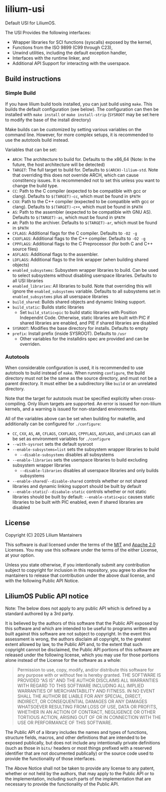 # lilium-usi

Default USI for LiliumOS.

The USI Provides the following interfaces:
* Wrapper libraries for SCI functions (syscalls) exposed by the kernel,
* Functions from the ISO 9899 (C99 through C23),
* Unwind utilities, including the default exception handler,
* Interfaces with the runtime linker, and
* Additional API Support for interacting with the userspace.

## Build instructions

### Simple Build

If you have lilium build tools installed, you can just build using `make`. 
This builds the default configuration (see below).
The configuration can then be installed with `make install` or `make install-strip` (`SYSROOT` may be set here to modify the base of the install directory)

Make builds can be customized by setting various variables on the command line. However, for more complex setups, it is recommended to use the autotools build instead.

Variables that can be set:

* `ARCH`: The architecture to build for. Defaults to the x86_64 (Note: In the future, the host architecture will be detected)
* `TARGET`: The full target to build for. Defaults to `$(ARCH)-lilium-std`. Note that overriding this does not override ARCH, which can cause constitency issues. It is recommended not to set this unless you want to change the build type.
* `CC`: Path to the C compiler (expected to be compatible with gcc or clang). Defaults to `$(TARGET)-cc`, which must be found in `$PATH`
* `CXX`: Path to the C++ compiler (expected to be compatible with gcc or clang). Defaults to `$(TARGET)-c++`, which must be found in `$PATH`
* `AS`: Path to the assembler (expected to be compatible with GNU AS). Defaults to `$(TARGET)-as`, which must be found in `$PATH`
* `AR`: Path to the archiver. Defaults to `$(TARGET)-ar`, which must be found in `$PATH`
* `CFLAGS`: Additional flags for the C compiler. Defaults to `-O2 -g`
* `CXXFLAGS`: Additional flags to the C++ compiler.  Defaults to `-O2 -g`
* `CPPFLAGS`: Additional flags to the C Preprocessor (for both C and C++ source files)
* `ASFLAGS`: Additional flags to the assembler.
* `LDFLAGS`: Additional flags to the link wrapper (when building shared objects)
* `enabled_subsystems`: Subsystem wrapper libraries to build. Can be used to select subsystems without disabling userspace libraries. Defaults to all USI libraries
* `enabled_libraries`: All libraries to build. Note that overriding this will ignore the `enabled_subsystems` variable. Defaults to all subsystems set in `enabled_subsystems` plus all userspace libraries
* `build_shared`: Builds shared objects and dynamic linking support.
* `build_static`: Builds static libraries
    * Set `build_static=pic` to build static libraries with Position Independnt Code. Otherwise, static libraries are built with PIC if shared libraries are enabled, and PIE if shared libraries are disabled
* `SYSROOT`: Modifies the base directory for installs. Defaults to empty
* `prefix`: Install prefix (inside SYSROOT). Defaults to `/usr`
  * Other variables for the installdirs spec are provided and can be overriden.

### Autotools

When considerable configuration is used, it is recommended to use autotools to build instead of `make`. When running `configure`, the build directory must not be the same as the source directory, and must not be a parent directory. It must either be a subdirectory like `build` or an unrelated directory.

Note that the target for autotools must be specified explicitly when cross-compiling. Only lilium targets are supported. 
An error is issued for non-lilium kernels, and a warning is issued for non-standard environments.

All of the variables above can be set when building for makefile, and additionally can be configured for `./configure`:
* `CC`, `CXX`, `AS`, `AR`, `CFLAGS`, `CXXFLAGS`, `CPPFLAGS`, `ASFLAGS`, and `LDFLAGS` can all be set as environment variables for `./configure`
* `--with-sysroot` sets the default sysroot
* `--enable-subsystems=list` sets the subsystem wrapper libraries to build
    * `--disable-subsystems` disables all subsystems
* `--enable-libraries` sets the userspace libraries to build excluding subsystem wrapper libraries
    * `--disable-libraries` disables all userspace libraries and only builds subsystems
* `--enable-shared`/`--disable-shared` controls whether or not shared libraries and dynamic linking support should be built by default
* `--enable-static`/`--disabale-static` controls whether or not static libraries should be built by default:
    `--enable-static=pic` causes static libraries to be built with PIC enabled, even if shared libraries are disabled


## License

Copyright (C) 2025 Lilium Mantainers

This software is dual licensed under the terms of the [MIT](LICENSE-MIT) and [Apache 2.0](LICENSE-APACHE) Licenses. 
You may use this software under the terms of the either License, at your option.

Unless you state otherwise, if you intentionally submit any contribution subject to copyright for inclusion in this repository, you agree to allow the mantainers to release that contribution under the above dual license, and with the following Public API Notice.

## LiliumOS Public API notice

Note: The below does not apply to any public API which is defined by a standard authored by a 3rd party.

It is believed by the authors of this software that the Public API exposed by this software and which are intended to be useful to programs written and built against this software are not subject to copyright. In the event this assessment is wrong, the authors disclaim all copyright, to the greatest extent allowed by law, to the Public API and, to the extent that such copyright cannot be disclaimed, the Public API portions of this software are released under the following license, which you may use for those portions alone instead of the License for the software as a whole:
> Permission to use, copy, modify, and/or distribute this software for
any purpose with or without fee is hereby granted.
> THE SOFTWARE IS PROVIDED “AS IS” AND THE AUTHOR DISCLAIMS ALL
WARRANTIES WITH REGARD TO THIS SOFTWARE INCLUDING ALL IMPLIED WARRANTIES
OF MERCHANTABILITY AND FITNESS. IN NO EVENT SHALL THE AUTHOR BE LIABLE
FOR ANY SPECIAL, DIRECT, INDIRECT, OR CONSEQUENTIAL DAMAGES OR ANY
DAMAGES WHATSOEVER RESULTING FROM LOSS OF USE, DATA OR PROFITS, WHETHER IN
AN ACTION OF CONTRACT, NEGLIGENCE OR OTHER TORTIOUS ACTION, ARISING OUT
OF OR IN CONNECTION WITH THE USE OR PERFORMANCE OF THIS SOFTWARE.

The Public API of a library includes the names and types of functions, structure fields, macros, and other definitions that are intended to be exposed publically, but does not include any intentionally private definitions (such as those in `bits/` headers or most things prefixed with a reserved identifier that are not documented publically) or the source code used to provide the functionality of those interfaces.

The Above Notice shall not be taken to provide any license to any patent, whether or not held by the authors, that may apply to the Public API or to the implementation, including such parts of the implementation that are necessary to provide the functionality of the Public API.